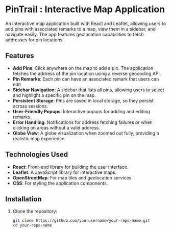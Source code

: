 # PinTrail : Interactive Map Application

An interactive map application built with React and Leaflet, allowing users to add pins with associated remarks to a map, view them in a sidebar, and navigate easily. The app features geolocation capabilities to fetch addresses for pin locations.

## Features

- **Add Pins**: Click anywhere on the map to add a pin. The application fetches the address of the pin location using a reverse geocoding API.
- **Pin Remarks**: Each pin can have an associated remark that users can edit.
- **Sidebar Navigation**: A sidebar that lists all pins, allowing users to select and highlight a specific pin on the map.
- **Persistent Storage**: Pins are saved in local storage, so they persist across sessions.
- **User-Friendly Popups**: Interactive popups for adding and editing remarks.
- **Error Handling**: Notifications for address fetching failures or when clicking on areas without a valid address.
- **Globe View**: A globe visualization when zoomed out fully, providing a realistic map experience.

## Technologies Used

- **React**: Front-end library for building the user interface.
- **Leaflet**: A JavaScript library for interactive maps.
- **OpenStreetMap**: For map tiles and geolocation services.
- **CSS**: For styling the application components.

## Installation

1. Clone the repository:
   ```bash
   git clone https://github.com/yourusername/your-repo-name.git
   cd your-repo-name
